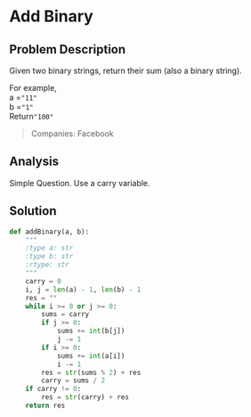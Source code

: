 # Add Binary

## Problem Description

Given two binary strings, return their sum \(also a binary string\).

For example,  
a =`"11"`  
b =`"1"`  
Return`"100"`

> Companies: Facebook

## Analysis

Simple Question. Use a carry variable.

## Solution

```py
def addBinary(a, b):
    """
    :type a: str
    :type b: str
    :rtype: str
    """
    carry = 0
    i, j = len(a) - 1, len(b) - 1
    res = ""
    while i >= 0 or j >= 0:
        sums = carry
        if j >= 0:
            sums += int(b[j])
            j -= 1
        if i >= 0:
            sums += int(a[i])
            i -= 1
        res = str(sums % 2) + res
        carry = sums / 2
    if carry != 0:
        res = str(carry) + res
    return res
```




